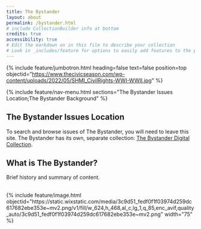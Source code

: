 ```yaml
---
title: The Bystander
layout: about
permalink: /bystander.html
# include CollectionBuilder info at bottom
credits: true
accessibility: true
# Edit the markdown on in this file to describe your collection
# Look in _includes/feature for options to easily add features to the page
---
```


{% include feature/jumbotron.html heading=false text=false position=top objectid="https://www.thecivicseason.com/wp-content/uploads/2022/05/SHMI_CivilRights-WWI-WWII.jpg" %} 

{% include feature/nav-menu.html sections="The Bystander Issues Location;The Bystander Background" %}

## The Bystander Issues Location

To search and browse issues of The Bystander, you will need to leave this site. The Bystander has its own, separate collection: [The Bystander Digital Collection](https://www.lib.uidaho.edu/digital/argonaut/).

## What is The Bystander?
Brief history and summary of content.

<br>
{% include feature/image.html objectid="https://static.wixstatic.com/media/3c9d51_fedf0f1f03974d259dc617682ebe353e~mv2.png/v1/fill/w_624,h_468,al_c,lg_1,q_85,enc_avif,quality_auto/3c9d51_fedf0f1f03974d259dc617682ebe353e~mv2.png" width="75" %}